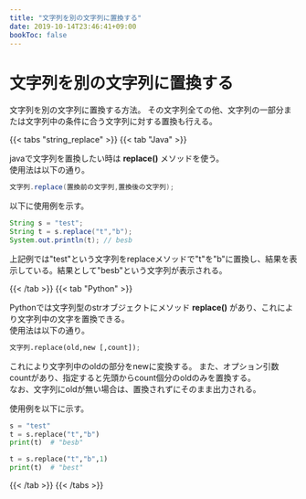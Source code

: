 ```yaml
---
title: "文字列を別の文字列に置換する"
date: 2019-10-14T23:46:41+09:00
bookToc: false
---
```


# 文字列を別の文字列に置換する

文字列を別の文字列に置換する方法。
その文字列全ての他、文字列の一部分または文字列中の条件に合う文字列に対する置換も行える。

{{< tabs "string_replace" >}}
{{< tab "Java" >}}

javaで文字列を置換したい時は **replace()** メソッドを使う。<br>
使用法は以下の通り。

```java
文字列.replace(置換前の文字列,置換後の文字列);
```

以下に使用例を示す。

```java
String s = "test";
String t = s.replace("t","b");
System.out.println(t); // besb
```

上記例では"test"という文字列をreplaceメソッドで"t"を"b"に置換し、結果を表示している。結果として"besb"という文字列が表示される。

{{< /tab >}}
{{< tab "Python" >}}

Pythonでは文字列型のstrオブジェクトにメソッド **replace()** があり、これにより文字列中の文字を置換できる。<br>
使用法は以下の通り。

```python
文字列.replace(old,new [,count]);
```

これにより文字列中のoldの部分をnewに変換する。
また、オプション引数countがあり、指定すると先頭からcount個分のoldのみを置換する。  
なお、文字列にoldが無い場合は、置換されずにそのまま出力される。  

使用例を以下に示す。

```python
s = "test"
t = s.replace("t","b")
print(t)  # "besb"

t = s.replace("t","b",1)
print(t)  # "best"
```

{{< /tab >}}
{{< /tabs >}}